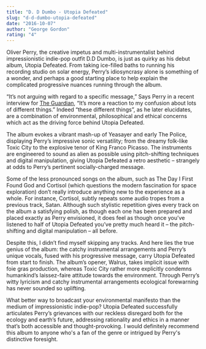 ```yaml
---
title: "D. D Dumbo - Utopia Defeated"
slug: "d-d-dumbo-utopia-defeated"
date: "2016-10-07"
author: "George Gordon"
rating: "4"
---
```


Oliver Perry, the creative impetus and multi-instrumentalist behind impressionistic indie-pop outfit D.D Dumbo, is just as quirky as his debut album, Utopia Defeated. From taking ice-filled baths to running his recording studio on solar energy, Perry’s idiosyncrasy alone is something of a wonder, and perhaps a good starting place to help explain the complicated progressive nuances running through the album.

“It’s not arguing with regard to a specific message,” Says Perry in a recent interview for [The Guardian](https://www.theguardian.com/music/2016/oct/10/dd-dumbo-aussie-songwriter-ecological-guitar-pop), “It’s more a reaction to my confusion about lots of different things.” Indeed “these different things”, as he later elucidates, are a combination of environmental, philosophical and ethical concerns which act as the driving force behind Utopia Defeated.

The album evokes a vibrant mash-up of Yeasayer and early The Police, displaying Perry’s impressive sonic versatility; from the dreamy folk-like Toxic City to the explosive tenor of King Franco Picasso. The instruments are engineered to sound as alien as possible using pitch-shifting techniques and digital manipulation, giving Utopia Defeated a retro aesthetic – strangely at odds to Perry’s pertinent socially-charged message.

Some of the less pronounced songs on the album, such as The Day I First Found God and Cortisol (which questions the modern fascination for space exploration) don’t really introduce anything new to the experience as a whole. For instance, Cortisol, subtly repeats some audio tropes from a previous track, Satan. Although such stylistic repetition gives every track on the album a satisfying polish, as though each one has been prepared and placed exactly as Perry envisioned, it does feel as though once you’ve listened to half of Utopia Defeated you’ve pretty much heard it – the pitch-shifting and digital manipulation – all before.

Despite this, I didn’t find myself skipping any tracks. And here lies the true genius of the album: the catchy instrumental arrangements and Perry’s unique vocals, fused with his progressive message, carry Utopia Defeated from start to finish. The album’s opener, Walrus, takes implicit issue with foie gras production, whereas Toxic City rather more explicitly condemns humankind’s laissez-faire attitude towards the environment. Through Perry’s witty lyricism and catchy instrumental arrangements ecological forewarning has never sounded so uplifting.

What better way to broadcast your environmental manifesto than the medium of impressionistic indie-pop? Utopia Defeated successfully articulates Perry’s grievances with our reckless disregard both for the ecology and earth’s future, addressing rationality and ethics in a manner that’s both accessible and thought-provoking. I would definitely recommend this album to anyone who's a fan of the genre or intrigued by Perry's distinctive foresight.
